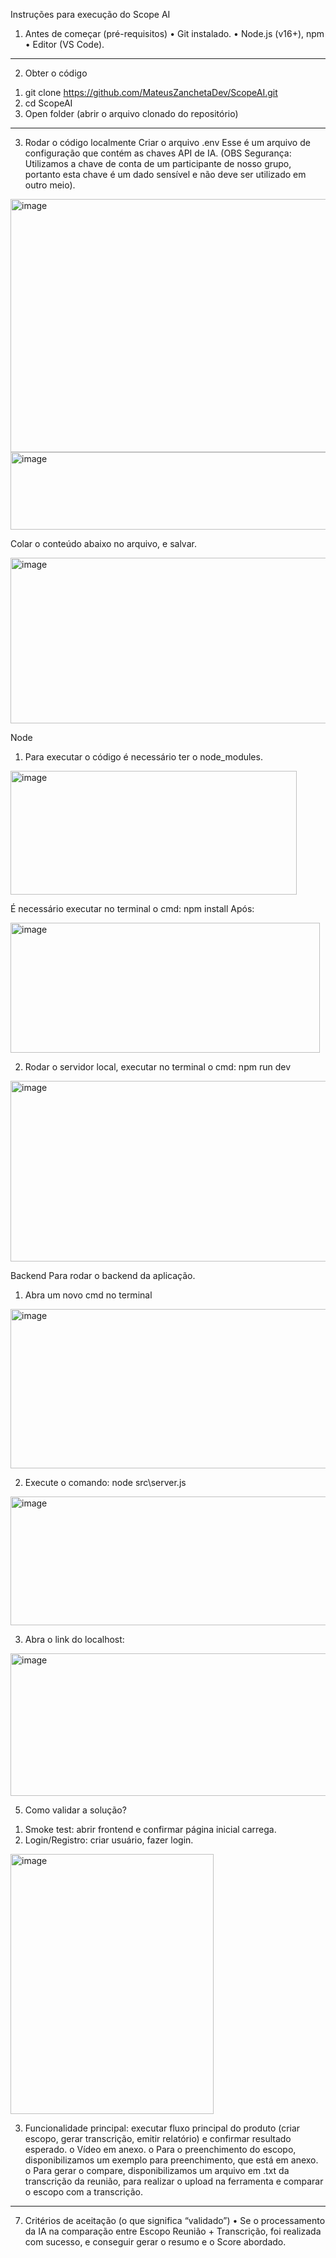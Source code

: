 Instruções para execução do Scope AI

1) Antes de começar (pré-requisitos)
•	Git instalado.
•	Node.js (v16+), npm
•	Editor (VS Code).
________________________________________
2) Obter o código
1.	git clone https://github.com/MateusZanchetaDev/ScopeAI.git
2.	cd ScopeAI
3.	Open folder (abrir o arquivo clonado do repositório)
________________________________________
3) Rodar o código localmente
Criar o arquivo .env
Esse é um arquivo de configuração que contém as chaves API de IA.
(OBS Segurança: Utilizamos a chave de conta de um participante de nosso grupo, portanto esta chave é um dado sensível e não deve ser utilizado em outro meio).
 
<img width="741" height="405" alt="image" src="https://github.com/user-attachments/assets/4cb0c364-cb3b-4b36-af6c-499c92f16566" />



<img width="606" height="124" alt="image" src="https://github.com/user-attachments/assets/ea09d24a-890c-4026-a929-19b31234fa0f" />

Colar o conteúdo abaixo no arquivo, e salvar.
 
<img width="886" height="265" alt="image" src="https://github.com/user-attachments/assets/7b42421f-be18-4cab-b52b-68f19b9a4740" />

Node
1.	Para executar o código é necessário ter o node_modules.

 <img width="458" height="198" alt="image" src="https://github.com/user-attachments/assets/2827806a-bb49-466d-b761-bb53c178f0be" />

É necessário executar no terminal o cmd: npm install
Após:

<img width="495" height="208" alt="image" src="https://github.com/user-attachments/assets/d3ebe409-3b76-47ef-a67e-d630439afa20" />

2.	Rodar o servidor local, executar no terminal o cmd: npm run dev

 <img width="802" height="289" alt="image" src="https://github.com/user-attachments/assets/fde13cef-1052-4d56-ab11-de1447637161" />


Backend
Para rodar o backend da aplicação.
1.	Abra um novo cmd no terminal 


<img width="520" height="255" alt="image" src="https://github.com/user-attachments/assets/f5d56008-aaeb-4a56-8b2e-03098c9b1997" />


2.	Execute o comando: node src\server.js


<img width="886" height="206" alt="image" src="https://github.com/user-attachments/assets/c221eb17-bb6e-4732-836a-d56a25075a5c" />


3.	Abra o link do localhost:


<img width="622" height="228" alt="image" src="https://github.com/user-attachments/assets/debb22c2-39a6-4a7d-963b-ec0f2ddfc49a" />


5) Como validar a solução?
1.	Smoke test: abrir frontend e confirmar página inicial carrega.
2.	Login/Registro: criar usuário, fazer login.


<img width="325" height="416" alt="image" src="https://github.com/user-attachments/assets/e75030ef-39da-4781-b20b-6ce7359fd738" />

3.	Funcionalidade principal: executar fluxo principal do produto (criar escopo, gerar transcrição, emitir relatório) e confirmar resultado esperado.
o	Vídeo em anexo.
o	Para o preenchimento do escopo, disponibilizamos um exemplo para preenchimento, que está em anexo.
o	Para gerar o compare, disponibilizamos um arquivo em .txt da transcrição da reunião, para realizar o upload na ferramenta e comparar o escopo com a transcrição.
________________________________________
7) Critérios de aceitação (o que significa “validado”)
•	Se o processamento da IA na comparação entre Escopo Reunião + Transcrição, foi realizada com sucesso, e conseguir gerar o resumo e o Score abordado.
